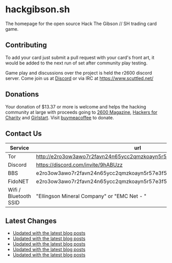 # hackgibson.sh
The homepage for the open source Hack The Gibson // SH trading card game.


## Contributing

To add your card just submit a pull request with your card's front art, it would be added to the next run of set after community play testing.

Game play and discussions over the project is held the r2600 discord server. Come join us at [Discord](https://discord.com/invite/9hABUzz) or via IRC at https://www.scuttled.net/


## Donations

Your donation of $13.37 or more is welcome and helps the hacking community at large with proceeds going to [2600 Magazine](https://2600.com/), [Hackers for Charity](https://hackersforcharity.org) and [Girlstart](https://girlstart.org).  Visit [buymeacoffee](https://www.buymeacoffee.com/hackgibson.sh) to donate.


## Contact Us

Service | url
-|-
Tor | http://e2ro3ow3awo7r2favn24n65ycc2qmzkoayn5r57e3f56nvjwdcgg32ad.onion
Discord | https://discord.com/invite/9hABUzz
BBS | e2ro3ow3awo7r2favn24n65ycc2qmzkoayn5r57e3f56nvjwdcgg32ad.onion:23
FidoNET | e2ro3ow3awo7r2favn24n65ycc2qmzkoayn5r57e3f56nvjwdcgg32ad.onion:24554
Wifi / Bluetooth SSID | "Ellingson Mineral Company" or "EMC Net - <fidonet address>"

## Latest Changes
<!-- BLOG-POST-LIST:START -->
- [Updated with the latest blog posts](https://github.com/DFW2600/hackgibson.sh/commit/37183eb6e23d9f638284908aee63a1415987c1d1)
- [Updated with the latest blog posts](https://github.com/DFW2600/hackgibson.sh/commit/5a6d6950801f5d9534abc4a67e884a941932a7e0)
- [Updated with the latest blog posts](https://github.com/DFW2600/hackgibson.sh/commit/59a8fb0ef0daa90c254d32df7083c1b98dd045b1)
- [Updated with the latest blog posts](https://github.com/DFW2600/hackgibson.sh/commit/c7782d63e049d321b95a8297153eb3205eca72d8)
- [Updated with the latest blog posts](https://github.com/DFW2600/hackgibson.sh/commit/2987cc81059d7a0b02cb893940a9d162c9e77f86)
<!-- BLOG-POST-LIST:END -->
